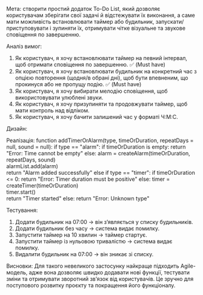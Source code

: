 Мета: створити простий додаток To-Do List, який дозволяє користувачам зберігати свої задачі й відстежувати їх виконання, а саме  мати можливість встановлювати таймер або будильник, запускати/приступовувати і зупиняти їх, отримувати чітке візуальне та звукове сповіщення по завершенню.

Аналіз вимог:
1. Як користувач, я хочу встановлювати таймер на певний інтервал, щоб отримати сповіщення по завершенню. ✅ (Must have)
2. Як користувач, я хочу встановлювати будильник на конкретний час з опцією повторення (щодня/в обрані дні), щоб бути впевненим, що прокинуся або не пропущу подію. ✅ (Must have)
3. Як користувач, я хочу вибирати мелодію сповіщення, щоб використовувати улюблені звуки.
4. Як користувач, я хочу призупиняти та продовжувати таймер, щоб мати контроль над відліком.
5. Як користувач, я хочу бачити залишений час у форматі Ч:М:С.

Дизайн: 


Реалізація:
function addTimerOrAlarm(type, timeOrDuration, repeatDays = null, sound = null):
    if type == "alarm":
        if timeOrDuration is empty:
            return "Error: Time cannot be empty"
        else:
            alarm = createAlarm(timeOrDuration, repeatDays, sound)  
            alarmList.add(alarm)                                   
            return "Alarm added successfully"
    else if type == "timer":
        if timeOrDuration <= 0:
            return "Error: Timer duration must be positive"
        else:
            timer = createTimer(timeOrDuration)  
            timer.start()                       
            return "Timer started"
    else:
        return "Error: Unknown type"
        
Тестування:
1. Додати будильник на 07:00 → він з’являється у списку будильників.
2. Додати будильник без часу → система видає помилку.
3. Запустити таймер на 10 хвилин → таймер стартує.
4. Запустити таймер із нульовою тривалістю → система видає помилку.
5. Видалити будильник на 07:00 → він зникає зі списку.

Висновки:
Для такого невеликого застосунку найкраще підходить Agile-модель, адже вона дозволяє швидко додавати нові функції, тестувати зміни та отримувати зворотний зв’язок від користувачів. Це зручно для поступового розвитку проєкту та покращення його функціоналу.
